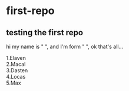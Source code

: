 # first-repo

## testing the first repo

hi my name is " ", and I'm form " ", ok that's all...

1.Elaven \
2.Macal \
3.Dasten \
4.Locas \
5.Max